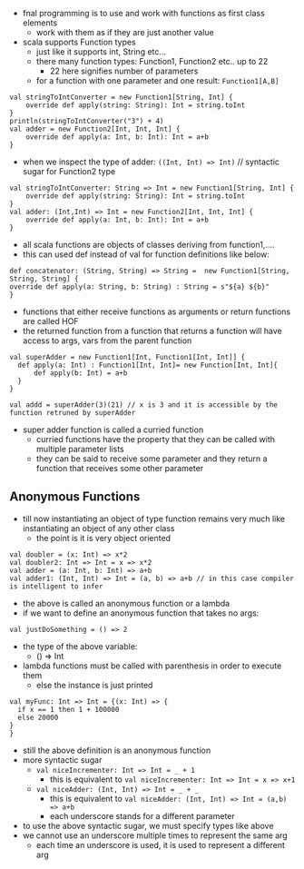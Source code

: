 - fnal programming is to use and work with functions as first class elements
	- work with them as if they are just another value
- scala supports Function types
	- just like it supports int, String etc...
	- there many function types: Function1, Function2 etc.. up to 22
		- 22 here signifies number of parameters
	- for a function with one parameter and one result: `Function1[A,B]`

```
val stringToIntConverter = new Function1[String, Int] {
	override def apply(string: String): Int = string.toInt
}
println(stringToIntConverter("3") + 4)
val adder = new Function2[Int, Int, Int] {
	override def apply(a: Int, b: Int): Int = a+b
}
```
- when we inspect the type of adder: `((Int, Int) => Int)` // syntactic sugar for Function2 type
```
val stringToIntConverter: String => Int = new Function1[String, Int] {
	override def apply(string: String): Int = string.toInt
}
val adder: (Int,Int) => Int = new Function2[Int, Int, Int] {
	override def apply(a: Int, b: Int): Int = a+b
}
```
- all scala functions are objects of classes deriving from function1,....
- this can used def instead of val for function definitions like below:
```
def concatenator: (String, String) => String =  new Function1[String, String, String] {
override def apply(a: String, b: String) : String = s"${a} ${b}"
}
```

- functions that either receive functions as arguments or return functions  are called HOF
- the returned function from a function that returns a function will have access to args, vars from the parent function
```
val superAdder = new Function1[Int, Function1[Int, Int]] {  
  def apply(a: Int) : Function1[Int, Int]= new Function[Int, Int]{
	  def apply(b: Int) = a+b
  }
}

val addd = superAdder(3)(21) // x is 3 and it is accessible by the function retruned by superAdder
```

- super adder function is called a curried function
	- curried functions have the property that they can be called with multiple parameter lists
	- they can be said to receive some parameter and they return a function that receives some other parameter

## Anonymous Functions
- till now instantiating an object of type function remains very much like instantiating an object of any other class
	- the point is it is very object oriented

```
val doubler = (x: Int) => x*2
val doubler2: Int => Int = x => x*2 
val adder = (a: Int, b: Int) => a+b
val adder1: (Int, Int) => Int = (a, b) => a+b // in this case compiler is intelligent to infer
```
- the above is called an anonymous function or a lambda
- if we want to define an anonymous function that takes no args:

```
val justDoSomething = () => 2
```
- the type of the above variable:
	- () => Int
- lambda functions must be called with parenthesis in order to execute them
	- else the instance is just printed
```
val myFunc: Int => Int = {(x: Int) => {  
  if x == 1 then 1 + 100000  
  else 20000  
}  
}
```
- still the above definition is an anonymous function
- more syntactic sugar
	- `val niceIncrementer: Int => Int = _ + 1`
		- this is equivalent to `val niceIncrementer: Int => Int = x => x+1`
	- `val niceAdder: (Int, Int) => Int = _ + _`
		- this is equivalent to `val niceAdder: (Int, Int) => Int = (a,b) => a+b `
		- each underscore stands for a different parameter
- to use the above syntactic sugar, we must specify types like above
- we cannot use an underscore multiple times to represent the same arg
	- each time an underscore is used, it is used to represent a different arg